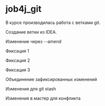 # job4j_git

В курсе производилась работа с ветками git.

Создание ветки из IDEA.

Изменение через --amend

Фиксация 1

Фиксация 2

Фиксация 3

Объединение зафиксированных изменений

Изменения для git stash

Изменения в мастер для конфликта
